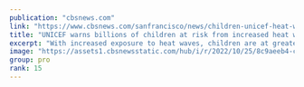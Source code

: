 ```yaml
---
publication: "cbsnews.com"
link: "https://www.cbsnews.com/sanfrancisco/news/children-unicef-heat-waves-warning/"
title: "UNICEF warns billions of children at risk from increased heat waves"
excerpt: "With increased exposure to heat waves, children are at greater risk of chronic respiratory conditions like asthma and cardiovascular diseases, according to the U.N. children's agency."
image: "https://assets1.cbsnewsstatic.com/hub/i/r/2022/10/25/8c9aeeb4-c4d1-4733-b050-11713de911a7/thumbnail/1200x630g2/3bd71ec4004e0b07a33a7b17b9e6008b/gettyimages-1241093370.jpg"
group: pro
rank: 15
---
```

